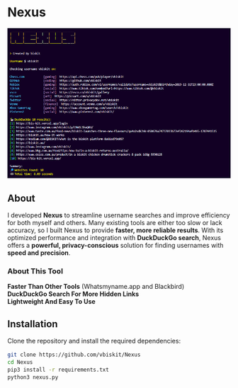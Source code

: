 # Nexus  

![Nexus](./nexus.png)  

## About  

I developed **Nexus** to streamline username searches and improve efficiency for both myself and others. Many existing tools are either too slow or lack accuracy, so I built Nexus to provide **faster, more reliable results**. With its optimized performance and integration with **DuckDuckGo search**, Nexus offers a **powerful, privacy-conscious** solution for finding usernames with **speed and precision**.  

### About This Tool  
 **Faster Than Other Tools** (Whatsmyname.app and Blackbird)  
 **DuckDuckGo Search For More Hidden Links**  
 **Lightweight And Easy To Use**

## Installation  

Clone the repository and install the required dependencies:  

```bash
git clone https://github.com/vbiskit/Nexus  
cd Nexus  
pip3 install -r requirements.txt  
python3 nexus.py  

